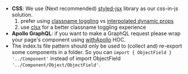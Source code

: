 - __CSS__: We use (Next recommended) [styled-jsx](https://github.com/zeit/styled-jsx) 
  library as our css-in-js solution. 
    1. prefer using [classname toggling](https://github.com/zeit/styled-jsx#via-classname-toggling) 
       vs [interpolated dynamic props](https://github.com/zeit/styled-jsx#via-interpolated-dynamic-props)
    2. use [clsx](https://www.npmjs.com/package/clsx) for a better classname toggling experience
    <!-- auto rtl generation and color-mod support will be added in the future -->
    <!-- 4. you can use [`color-mod` function](https://github.com/jonathantneal/postcss-color-mod-function) in your css -->
- __Apollo GraphQL__: if you want to make a GraphQL request please wrap your page's component using 
  [withApollo](./src/lib/apollo/withApollo.ts) HOC.
- The index.ts file pattern should only be used to (collect and) re-export some components in a folder. So you can `import { ObjectField } '../Component'` instead of import ObjectField `'../Component/Object/ObjectField'`.
